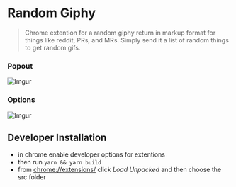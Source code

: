 # Random Giphy

> Chrome extention for a random giphy return in markup format for things like reddit, PRs, and MRs. Simply send it a list of random things to get random gifs.

### Popout
![Imgur](https://i.imgur.com/8UpPXKb.png)
### Options
![Imgur](https://i.imgur.com/IqcZ4xm.png)

## Developer Installation

- in chrome enable developer options for extentions
- then run `yarn && yarn build`
- from [chrome://extensions/](chrome://extensions/) click _Load Unpacked_ and then choose the src folder